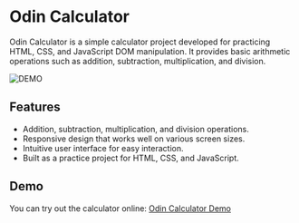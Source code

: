 # Odin Calculator

Odin Calculator is a simple calculator project developed for practicing HTML, CSS, and JavaScript DOM manipulation. It provides basic arithmetic operations such as addition, subtraction, multiplication, and division.

![DEMO](https://media.giphy.com/media/v1.Y2lkPTc5MGI3NjExYmswOGtwNHYwZXBxdjlyODI2MTBkd2V5Y3Z1dnZxcGxqOGM3Y3ZhMyZlcD12MV9pbnRlcm5hbF9naWZfYnlfaWQmY3Q9Zw/EutCI3fWz3J0vmJG0c/giphy.gif)
## Features

- Addition, subtraction, multiplication, and division operations.
- Responsive design that works well on various screen sizes.
- Intuitive user interface for easy interaction.
- Built as a practice project for HTML, CSS, and JavaScript.

## Demo

You can try out the calculator online: [Odin Calculator Demo](https://3ein39.github.io/odin-calculator/)
